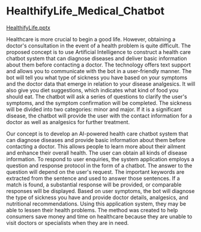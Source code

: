 # HealthifyLife_Medical_Chatbot

[HealthifyLife.pptx](https://github.com/priyansh17/HealthifyLife_Medical_Chatbot/files/9580786/HealthifyLife.pptx)

Healthcare is more crucial to begin a good life. However, obtaining a doctor's
consultation in the event of a health problem is quite difficult. The proposed concept is to
use Artificial Intelligence to construct a health care chatbot system that can diagnose
diseases and deliver basic information about them before contacting a doctor. The
technology offers text support and allows you to communicate with the bot in a
user-friendly manner. The bot will tell you what type of sickness you have based on your
symptoms and the doctor data that emerge in relation to your disease analgesics. It will
also give you diet suggestions, which indicates what kind of food you should eat. The
chatbot will ask a series of questions to clarify the user's symptoms, and the symptom
confirmation will be completed. The sickness will be divided into two categories: minor
and major. If it is a significant disease, the chatbot will provide the user with the contact
information for a doctor as well as analgesics for further treatment.

Our concept is to develop an AI-powered health care chatbot system that can
diagnose diseases and provide basic information about them before contacting a
doctor. This allows people to learn more about their ailment and enhance their
overall health. The user can obtain all kinds of disease information.
To respond to user enquiries, the system application employs a question and
response protocol in the form of a chatbot. The answer to the question will depend
on the user's request. The important keywords are extracted from the sentence and
used to answer those sentences. If a match is found, a substantial response will be
provided, or comparable responses will be displayed.
Based on user symptoms, the bot will diagnose the type of sickness you have and
provide doctor details, analgesics, and nutritional recommendations. Using this
application system, they may be able to lessen their health problems.
The method was created to help consumers save money and time on healthcare
because they are unable to visit doctors or specialists when they are in need.
